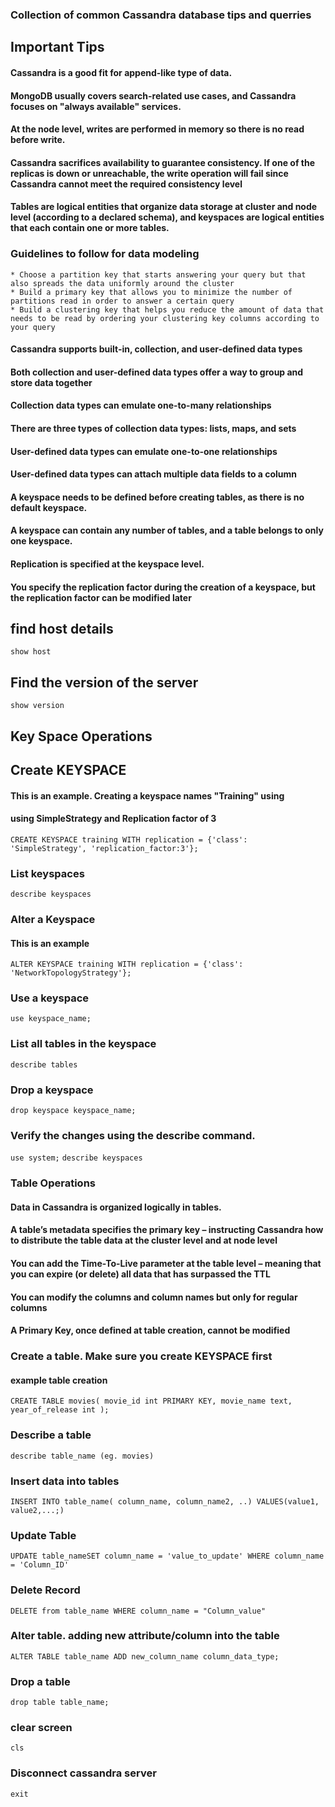 ### Collection of common Cassandra database tips and querries

## Important Tips

#### Cassandra is a good fit for append-like type of data.
#### MongoDB usually covers search-related use cases, and Cassandra focuses on "always available" services.
#### At the node level, writes are performed in memory so there is no read before write.
####  Cassandra sacrifices availability to guarantee consistency. If one of the replicas is down or unreachable, the write operation will fail since Cassandra cannot meet the required consistency level
#### Tables are logical entities that organize data storage at cluster and node level (according to a declared schema), and keyspaces are logical entities that each contain one or more tables.
### Guidelines to follow for data modeling
    * Choose a partition key that starts answering your query but that also spreads the data uniformly around the cluster 
    * Build a primary key that allows you to minimize the number of partitions read in order to answer a certain query
    * Build a clustering key that helps you reduce the amount of data that needs to be read by ordering your clustering key columns according to your query

#### Cassandra supports built-in, collection, and user-defined data types 
#### Both collection and user-defined data types offer a way to group and store data together 
#### Collection data types can emulate one-to-many relationships 
#### There are three types of collection data types: lists, maps, and sets 
#### User-defined data types can emulate one-to-one relationships
#### User-defined data types can attach multiple data fields to a column
#### A keyspace needs to be defined before creating tables, as there is no default keyspace. 
#### A keyspace can contain any number of tables, and a table belongs to only one keyspace. 
#### Replication is specified at the keyspace level. 
#### You specify the replication factor during the creation of a keyspace, but the replication factor can be modified later



## find host details
`show host`

## Find the version of the server
`show version`

## Key Space Operations

## Create KEYSPACE 
#### This is an example. Creating a keyspace names "Training" using 
#### using SimpleStrategy and Replication factor of 3 
`CREATE KEYSPACE training
WITH replication = {'class': 'SimpleStrategy', 'replication_factor:3'};`

### List keyspaces
`describe keyspaces`

### Alter a Keyspace
#### This is an example

`ALTER KEYSPACE training
WITH replication = {'class': 'NetworkTopologyStrategy'};`

### Use a keyspace
`use keyspace_name;`

### List all tables in the keyspace
`describe tables`


### Drop a keyspace
`drop keyspace keyspace_name;`

### Verify the changes using the describe command.
`use system;`
`describe keyspaces`


### Table Operations
#### Data in Cassandra is organized logically in tables.
#### A table’s metadata specifies the primary key – instructing Cassandra how to distribute the table data at the cluster level and at node level 
#### You can add the Time-To-Live parameter at the table level – meaning that you can expire (or delete) all data that has surpassed the TTL 
#### You can modify the columns and column names but only for regular columns 
#### A Primary Key, once defined at table creation, cannot be modified

### Create a table. Make sure you create KEYSPACE first
#### example table creation 

`CREATE TABLE movies(
movie_id int PRIMARY KEY,
movie_name text,
year_of_release int
);`

### Describe a table 
`describe table_name (eg. movies)`

### Insert data into tables 
`INSERT INTO table_name(
    column_name, column_name2, ..)
    VALUES(value1, value2,...;)`

### Update Table
`UPDATE table_nameSET column_name = 'value_to_update'
WHERE column_name = 'Column_ID'`

### Delete Record
`DELETE from table_name
WHERE column_name = "Column_value"`

### Alter table. adding new attribute/column into the table
`ALTER TABLE table_name
ADD new_column_name column_data_type;`

### Drop a table 
`drop table table_name;`

### clear screen 
`cls`

### Disconnect cassandra server
`exit`

